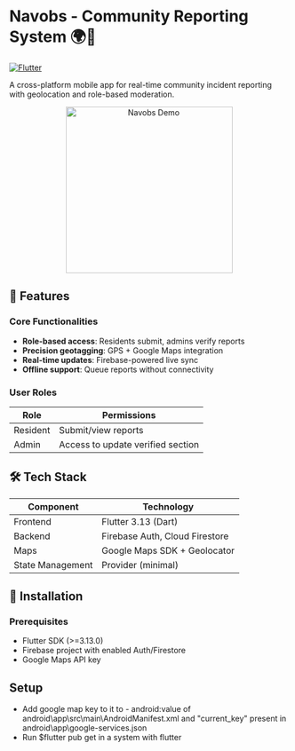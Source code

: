 # Navobs - Community Reporting System 🌍🚨

[![Flutter](https://img.shields.io/badge/Flutter-3.13.0-blue.svg)](https://flutter.dev)

A cross-platform mobile app for real-time community incident reporting with geolocation and role-based moderation.

<div align="center">
  <img src="assets/screenshots/demo.gif" width="300" alt="Navobs Demo">
</div>

## 📌 Features

### Core Functionalities
- **Role-based access**: Residents submit, admins verify reports
- **Precision geotagging**: GPS + Google Maps integration
- **Real-time updates**: Firebase-powered live sync
- **Offline support**: Queue reports without connectivity

### User Roles
| Role        | Permissions                          |
|-------------|--------------------------------------|
| Resident    | Submit/view reports                  |
| Admin       | Access to update verified section    |

## 🛠️ Tech Stack

| Component       | Technology                         |
|-----------------|------------------------------------|
| Frontend        | Flutter 3.13 (Dart)                |
| Backend         | Firebase Auth, Cloud Firestore     |
| Maps            | Google Maps SDK + Geolocator       |
| State Management| Provider (minimal)                 |

## 🚀 Installation

### Prerequisites
- Flutter SDK (>=3.13.0)
- Firebase project with enabled Auth/Firestore
- Google Maps API key

## Setup
- Add google map key to it to - android:value of android\app\src\main\AndroidManifest.xml and "current_key" present in android\app\google-services.json
- Run $flutter pub get   in a system with flutter
